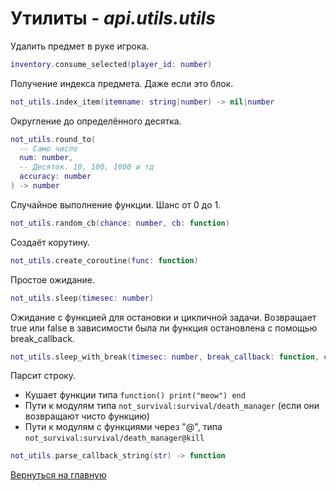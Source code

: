 # Утилиты - *api.utils.utils*

Удалить предмет в руке игрока.

```lua
inventory.consume_selected(player_id: number)
```

Получение индекса предмета. Даже если это блок.

```lua
not_utils.index_item(itemname: string|number) -> nil|number
```

Округление до определённого десятка.

```lua
not_utils.round_to(
  -- Само число
  num: number,
  -- Десяток. 10, 100, 1000 и тд
  accuracy: number
) -> number
```

Случайное выполнение функции. Шанс от 0 до 1.

```lua
not_utils.random_cb(chance: number, cb: function)
```

Создаёт корутину.

```lua
not_utils.create_coroutine(func: function)
```

Простое ожидание.

```lua
not_utils.sleep(timesec: number)
```

Ожидание с функцией для остановки и цикличной задачи. Возвращает true или false в зависимости была ли функция остановлена с помощью break_callback.

```lua
not_utils.sleep_with_break(timesec: number, break_callback: function, cycle_task: function) -> boolean
```

Парсит строку.

- Кушает функции типа `function() print("meow") end`
- Пути к модулям типа `not_survival:survival/death_manager` (если они возвращают чисто функцию)
- Пути к модулям с функциями через "@", типа `not_survival:survival/death_manager@kill`

```lua
not_utils.parse_callback_string(str) -> function
```

[Вернуться на главную](../index.md)
